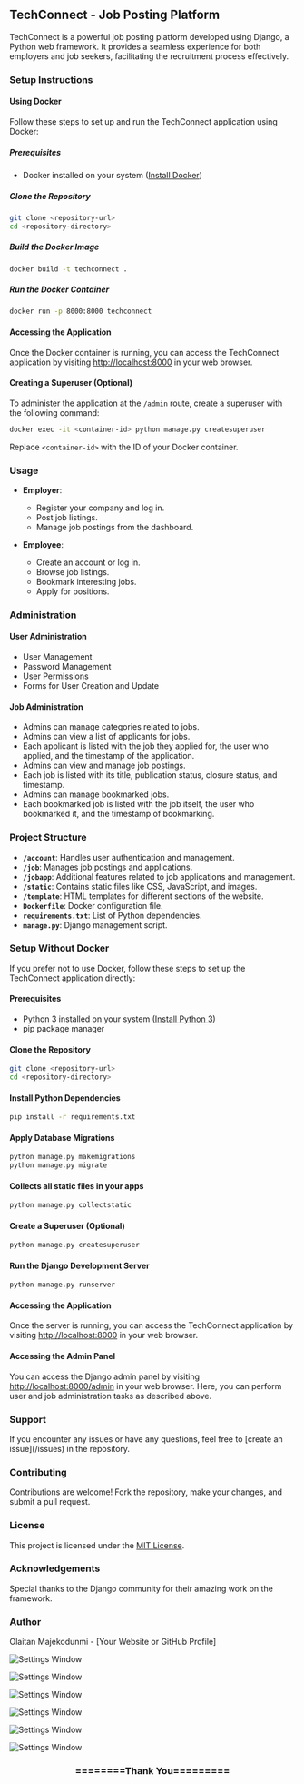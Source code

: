 ## TechConnect - Job Posting Platform

TechConnect is a powerful job posting platform developed using Django, a Python web framework. It provides a seamless experience for both employers and job seekers, facilitating the recruitment process effectively.

### Setup Instructions

#### Using Docker

Follow these steps to set up and run the TechConnect application using Docker:

##### Prerequisites

- Docker installed on your system ([Install Docker](https://docs.docker.com/get-docker/))

##### Clone the Repository

```bash
git clone <repository-url>
cd <repository-directory>
```

##### Build the Docker Image

```bash
docker build -t techconnect .
```

##### Run the Docker Container

```bash
docker run -p 8000:8000 techconnect
```

#### Accessing the Application

Once the Docker container is running, you can access the TechConnect application by visiting [http://localhost:8000](http://localhost:8000) in your web browser.

#### Creating a Superuser (Optional)

To administer the application at the `/admin` route, create a superuser with the following command:

```bash
docker exec -it <container-id> python manage.py createsuperuser
```

Replace `<container-id>` with the ID of your Docker container.

### Usage

- **Employer**:

  - Register your company and log in.
  - Post job listings.
  - Manage job postings from the dashboard.

- **Employee**:
  - Create an account or log in.
  - Browse job listings.
  - Bookmark interesting jobs.
  - Apply for positions.

### Administration

#### User Administration

- User Management
- Password Management
- User Permissions
- Forms for User Creation and Update

#### Job Administration

- Admins can manage categories related to jobs.
- Admins can view a list of applicants for jobs.
- Each applicant is listed with the job they applied for, the user who applied, and the timestamp of the application.
- Admins can view and manage job postings.
- Each job is listed with its title, publication status, closure status, and timestamp.
- Admins can manage bookmarked jobs.
- Each bookmarked job is listed with the job itself, the user who bookmarked it, and the timestamp of bookmarking.

### Project Structure

- **`/account`**: Handles user authentication and management.
- **`/job`**: Manages job postings and applications.
- **`/jobapp`**: Additional features related to job applications and management.
- **`/static`**: Contains static files like CSS, JavaScript, and images.
- **`/template`**: HTML templates for different sections of the website.
- **`Dockerfile`**: Docker configuration file.
- **`requirements.txt`**: List of Python dependencies.
- **`manage.py`**: Django management script.

### Setup Without Docker

If you prefer not to use Docker, follow these steps to set up the TechConnect application directly:

#### Prerequisites

- Python 3 installed on your system ([Install Python 3](https://www.python.org/downloads/))
- pip package manager

#### Clone the Repository

```bash
git clone <repository-url>
cd <repository-directory>
```

#### Install Python Dependencies

```bash
pip install -r requirements.txt
```

#### Apply Database Migrations

```bash
python manage.py makemigrations
python manage.py migrate
```

#### Collects all static files in your apps

```bash
python manage.py collectstatic
```

#### Create a Superuser (Optional)

```bash
python manage.py createsuperuser
```

#### Run the Django Development Server

```bash
python manage.py runserver
```

#### Accessing the Application

Once the server is running, you can access the TechConnect application by visiting [http://localhost:8000](http://localhost:8000) in your web browser.

#### Accessing the Admin Panel

You can access the Django admin panel by visiting [http://localhost:8000/admin](http://localhost:8000/admin) in your web browser. Here, you can perform user and job administration tasks as described above.

### Support

If you encounter any issues or have any questions, feel free to [create an issue](<repository-url>/issues) in the repository.

### Contributing

Contributions are welcome! Fork the repository, make your changes, and submit a pull request.

### License

This project is licensed under the [MIT License](LICENSE).

### Acknowledgements

Special thanks to the Django community for their amazing work on the framework.

### Author

Olaitan Majekodunmi - [Your Website or GitHub Profile]

![Settings Window](https://raw.github.com/majekolaitan/Django-Job-Portal/master/screenshots/screencapture-127-0-0-1-8000-2020-05-08-17_03_46.png)

![Settings Window](https://raw.github.com/majekolaitan/Django-Job-Portal/master/screenshots/screencapture-127-0-0-1-8000-jobs-2020-05-08-17_40_01.png)

![Settings Window](https://raw.github.com/majekolaitan/Django-Job-Portal/master/screenshots/screencapture-127-0-0-1-8000-job-79-2020-05-08-16_59_55.png)

![Settings Window](https://raw.github.com/majekolaitan/Django-Job-Portal/master/screenshots/screencapture-127-0-0-1-8000-job-create-2020-05-08-17_00_46.png)

![Settings Window](https://raw.github.com/majekolaitan/Django-Job-Portal/master/screenshots/screencapture-127-0-0-1-8000-dashboard-2020-05-08-17_01_07.png)

![Settings Window](https://raw.github.com/majekolaitan/Django-Job-Portal/master/screenshots/screencapture-127-0-0-1-8000-dashboard-employer-job-54-applicants-2020-05-08-17_01_34.png)

<div align="center">
    <h3>========Thank You=========</h3>
</div>
